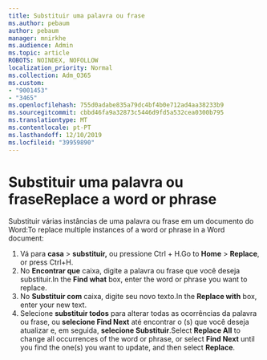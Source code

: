 ```yaml
---
title: Substituir uma palavra ou frase
ms.author: pebaum
author: pebaum
manager: mnirkhe
ms.audience: Admin
ms.topic: article
ROBOTS: NOINDEX, NOFOLLOW
localization_priority: Normal
ms.collection: Adm_O365
ms.custom:
- "9001453"
- "3465"
ms.openlocfilehash: 755d0adabe835a79dc4bf4b0e712ad4aa38233b9
ms.sourcegitcommit: cbbd46fa9a32873c5446d9fd5a532cea0300b795
ms.translationtype: MT
ms.contentlocale: pt-PT
ms.lasthandoff: 12/10/2019
ms.locfileid: "39959890"
---
```

# <a name="replace-a-word-or-phrase"></a><span data-ttu-id="9f707-102">Substituir uma palavra ou frase</span><span class="sxs-lookup"><span data-stu-id="9f707-102">Replace a word or phrase</span></span>

<span data-ttu-id="9f707-103">Substituir várias instâncias de uma palavra ou frase em um documento do Word:</span><span class="sxs-lookup"><span data-stu-id="9f707-103">To replace multiple instances of a word or phrase in a Word document:</span></span>

1. <span data-ttu-id="9f707-104">Vá para **casa** > **substituir,** ou pressione Ctrl + H.</span><span class="sxs-lookup"><span data-stu-id="9f707-104">Go to **Home** > **Replace**, or press Ctrl+H.</span></span>
2. <span data-ttu-id="9f707-105">No **Encontrar que** caixa, digite a palavra ou frase que você deseja substituir.</span><span class="sxs-lookup"><span data-stu-id="9f707-105">In the **Find what** box, enter the word or phrase you want to replace.</span></span> 
3. <span data-ttu-id="9f707-106">No **Substituir com** caixa, digite seu novo texto.</span><span class="sxs-lookup"><span data-stu-id="9f707-106">In the **Replace with** box, enter your new text.</span></span>
3. <span data-ttu-id="9f707-107">Selecione **substituir todos** para alterar todas as ocorrências da palavra ou frase, ou **selecione Find Next** até encontrar o (s) que você deseja atualizar e, em seguida, **selecione Substituir**.</span><span class="sxs-lookup"><span data-stu-id="9f707-107">Select **Replace All** to change all occurrences of the word or phrase, or select **Find Next** until you find the one(s) you want to update, and then select **Replace**.</span></span>